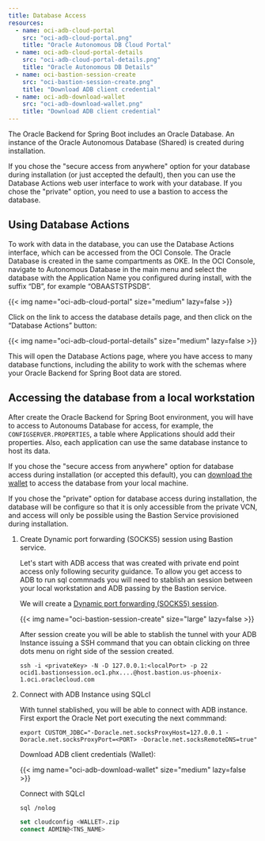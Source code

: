 ```yaml
---
title: Database Access
resources:
  - name: oci-adb-cloud-portal
    src: "oci-adb-cloud-portal.png"
    title: "Oracle Autonomous DB Cloud Portal"
  - name: oci-adb-cloud-portal-details
    src: "oci-adb-cloud-portal-details.png"
    title: "Oracle Autonomous DB Details"
  - name: oci-bastion-session-create
    src: "oci-bastion-session-create.png"
    title: "Download ADB client credential"
  - name: oci-adb-download-wallet
    src: "oci-adb-download-wallet.png"
    title: "Download ADB client credential"
---
```


The Oracle Backend for Spring Boot includes an Oracle Database. An instance of the Oracle Autonomous Database (Shared) is created during installation.

If you chose the "secure access from anywhere" option for your database during installation (or just accepted the default), then you can use
the Database Actions web user interface to work with your database.
If you chose the "private" option, you need to use a bastion to access the database.

## Using Database Actions

To work with data in the database, you can use the Database Actions interface, which can be accessed from the OCI Console. The Oracle Database is created in the same compartments as OKE. In the OCI Console, navigate to Autonomous Database in the main menu and select the database with the Application Name you configured during install, with the suffix “DB”, for example “OBAASTSTPSDB”.

<!-- spellchecker-disable -->
{{< img name="oci-adb-cloud-portal" size="medium" lazy=false >}}
<!-- spellchecker-enable -->

Click on the link to access the database details page, and then click on the “Database Actions” button:

<!-- spellchecker-disable -->
{{< img name="oci-adb-cloud-portal-details" size="medium" lazy=false >}}
<!-- spellchecker-enable -->

This will open the Database Actions page, where you have access to many database functions, including the ability to
work with the schemas where your Oracle Backend for Spring Boot data are stored.


## Accessing the database from a local workstation

After create the Oracle Backend for Spring Boot environment, you will have to access to Autonoums Database for access, for example, the 
`CONFIGSERVER.PROPERTIES`, a table where Applications should add their properties. Also, each application can use the same database instance to host
its data.

If you chose the "secure access from anywhere" option for database access during installation (or accepted this default), you can
[download the wallet](https://docs.oracle.com/en/cloud/paas/autonomous-database/adbsa/connect-download-wallet.html) to access
the database from your local machine.

If you chose the "private" option for database access during installation, the database will be configure so that it is only accessible 
from the private VCN, and access will only be possible using the Bastion Service provisioned during installation.

1. Create Dynamic port forwarding (SOCKS5) session using Bastion service.

    Let's start with ADB access that was created with private end point access only following security guidance. To allow you get access to ADB to run sql commnads you will need to stablish an session between your local workstation and ADB passing by the Bastion service.

    We will create a [Dynamic port forwarding (SOCKS5) session](https://docs.oracle.com/en-us/iaas/Content/Bastion/Tasks/managingsessions.htm#).

    <!-- spellchecker-disable -->
    {{< img name="oci-bastion-session-create" size="large" lazy=false >}}
    <!-- spellchecker-enable -->

    After session create you will be able to stablish the tunnel with your ADB Instance issuing a SSH command that you can obtain clicking on three dots menu on right side of the session created.

    ```shell
    ssh -i <privateKey> -N -D 127.0.0.1:<localPort> -p 22 ocid1.bastionsession.oc1.phx....@host.bastion.us-phoenix-1.oci.oraclecloud.com
    ```

2. Connect with ADB Instance using SQLcl

    With tunnel stablished, you will be able to connect with ADB instance. First export the Oracle Net port executing the next commmand:

    ```shell
    export CUSTOM_JDBC="-Doracle.net.socksProxyHost=127.0.0.1 -Doracle.net.socksProxyPort=<PORT> -Doracle.net.socksRemoteDNS=true"
    ```

    Download ADB client credentials (Wallet):

    <!-- spellchecker-disable -->
    {{< img name="oci-adb-download-wallet" size="medium" lazy=false >}}
    <!-- spellchecker-enable -->

    Connect with SQLcl

    ```shell
    sql /nolog
    ```

    ```sql
    set cloudconfig <WALLET>.zip
    connect ADMIN@<TNS_NAME>
    ```
